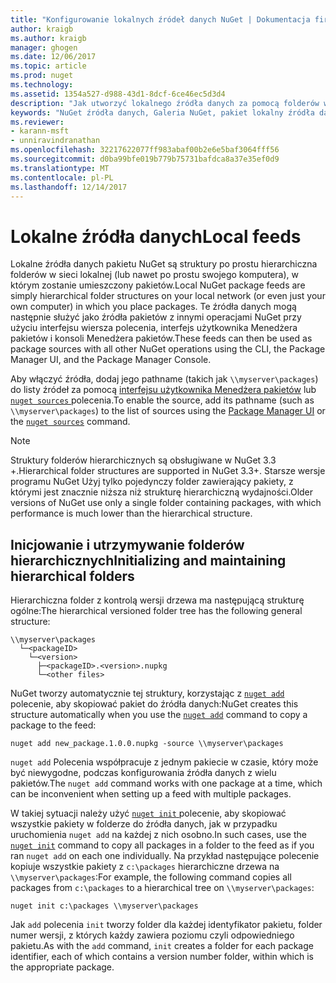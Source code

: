 ```yaml
---
title: "Konfigurowanie lokalnych źródeł danych NuGet | Dokumentacja firmy Microsoft"
author: kraigb
ms.author: kraigb
manager: ghogen
ms.date: 12/06/2017
ms.topic: article
ms.prod: nuget
ms.technology: 
ms.assetid: 1354a527-d988-43d1-8dcf-6ce46ec5d3d4
description: "Jak utworzyć lokalnego źródła danych za pomocą folderów w sieci lokalnej pakietów NuGet"
keywords: "NuGet źródła danych, Galeria NuGet, pakiet lokalny źródła danych"
ms.reviewer:
- karann-msft
- unniravindranathan
ms.openlocfilehash: 32217622077ff983abaf00b2e6e5baf3064fff56
ms.sourcegitcommit: d0ba99bfe019b779b75731bafdca8a37e35ef0d9
ms.translationtype: MT
ms.contentlocale: pl-PL
ms.lasthandoff: 12/14/2017
---
```

# <a name="local-feeds"></a><span data-ttu-id="090a1-104">Lokalne źródła danych</span><span class="sxs-lookup"><span data-stu-id="090a1-104">Local feeds</span></span>

<span data-ttu-id="090a1-105">Lokalne źródła danych pakietu NuGet są struktury po prostu hierarchiczna folderów w sieci lokalnej (lub nawet po prostu swojego komputera), w którym zostanie umieszczony pakietów.</span><span class="sxs-lookup"><span data-stu-id="090a1-105">Local NuGet package feeds are simply hierarchical folder structures on your local network (or even just your own computer) in which you place packages.</span></span> <span data-ttu-id="090a1-106">Te źródła danych mogą następnie służyć jako źródła pakietów z innymi operacjami NuGet przy użyciu interfejsu wiersza polecenia, interfejs użytkownika Menedżera pakietów i konsoli Menedżera pakietów.</span><span class="sxs-lookup"><span data-stu-id="090a1-106">These feeds can then be used as package sources with all other NuGet operations using the CLI, the Package Manager UI, and the Package Manager Console.</span></span>

<span data-ttu-id="090a1-107">Aby włączyć źródła, dodaj jego pathname (takich jak `\\myserver\packages`) do listy źródeł za pomocą [interfejsu użytkownika Menedżera pakietów](../tools/package-manager-ui.md#package-sources) lub [ `nuget sources` ](../tools/cli-ref-sources.md) polecenia.</span><span class="sxs-lookup"><span data-stu-id="090a1-107">To enable the source, add its pathname (such as `\\myserver\packages`) to the list of sources using the [Package Manager UI](../tools/package-manager-ui.md#package-sources) or the [`nuget sources`](../tools/cli-ref-sources.md) command.</span></span>

> [!Note]
> <span data-ttu-id="090a1-108">Struktury folderów hierarchicznych są obsługiwane w NuGet 3.3 +.</span><span class="sxs-lookup"><span data-stu-id="090a1-108">Hierarchical folder structures are supported in NuGet 3.3+.</span></span> <span data-ttu-id="090a1-109">Starsze wersje programu NuGet Użyj tylko pojedynczy folder zawierający pakiety, z którymi jest znacznie niższa niż strukturę hierarchiczną wydajności.</span><span class="sxs-lookup"><span data-stu-id="090a1-109">Older versions of NuGet use only a single folder containing packages, with which performance is much lower than the hierarchical structure.</span></span>

## <a name="initializing-and-maintaining-hierarchical-folders"></a><span data-ttu-id="090a1-110">Inicjowanie i utrzymywanie folderów hierarchicznych</span><span class="sxs-lookup"><span data-stu-id="090a1-110">Initializing and maintaining hierarchical folders</span></span>

<span data-ttu-id="090a1-111">Hierarchiczna folder z kontrolą wersji drzewa ma następującą strukturę ogólne:</span><span class="sxs-lookup"><span data-stu-id="090a1-111">The hierarchical versioned folder tree has the following general structure:</span></span>

    \\myserver\packages
      └─<packageID>
        └─<version>
          ├─<packageID>.<version>.nupkg
          └─<other files>

<span data-ttu-id="090a1-112">NuGet tworzy automatycznie tej struktury, korzystając z [ `nuget add` ](../tools/cli-ref-add.md) polecenie, aby skopiować pakiet do źródła danych:</span><span class="sxs-lookup"><span data-stu-id="090a1-112">NuGet creates this structure automatically when you use the [`nuget add`](../tools/cli-ref-add.md) command to copy a package to the feed:</span></span>

```
nuget add new_package.1.0.0.nupkg -source \\myserver\packages
```

<span data-ttu-id="090a1-113">`nuget add` Polecenia współpracuje z jednym pakiecie w czasie, który może być niewygodne, podczas konfigurowania źródła danych z wielu pakietów.</span><span class="sxs-lookup"><span data-stu-id="090a1-113">The `nuget add` command works with one package at a time, which can be inconvenient when setting up a feed with multiple packages.</span></span>

<span data-ttu-id="090a1-114">W takiej sytuacji należy użyć [ `nuget init` ](../tools/cli-ref-init.md) polecenie, aby skopiować wszystkie pakiety w folderze do źródła danych, jak w przypadku uruchomienia `nuget add` na każdej z nich osobno.</span><span class="sxs-lookup"><span data-stu-id="090a1-114">In such cases, use the [`nuget init`](../tools/cli-ref-init.md) command to copy all packages in a folder to the feed as if you ran `nuget add` on each one individually.</span></span> <span data-ttu-id="090a1-115">Na przykład następujące polecenie kopiuje wszystkie pakiety z `c:\packages` hierarchiczne drzewa na `\\myserver\packages`:</span><span class="sxs-lookup"><span data-stu-id="090a1-115">For example, the following command copies all packages from `c:\packages` to a hierarchical tree on `\\myserver\packages`:</span></span>

```
nuget init c:\packages \\myserver\packages
```

<span data-ttu-id="090a1-116">Jak `add` polecenia `init` tworzy folder dla każdej identyfikator pakietu, folder numer wersji, z których każdy zawiera poziomu czyli odpowiedniego pakietu.</span><span class="sxs-lookup"><span data-stu-id="090a1-116">As with the `add` command, `init` creates a folder for each package identifier, each of which contains a version number folder, within which is the appropriate package.</span></span>
